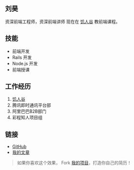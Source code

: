 刘昊
----

资深前端工程师，资深前端讲师
现在在 [饥人谷](http://jirengu.com) 教前端课程。

技能
----

* 前端开发
* Rails 开发
* Node.js 开发
* 前端授课

工作经历
----

1. [饥人谷](http://jirengu.com)
2. 腾讯即时通讯平台部
3. 阿里巴巴B2B部门
4. 彩程知人项目组

链接
----

* [GitHub](https://github.com/frankfang)
* [我的文章](https://www.zhihu.com/people/zhihusucks/pins/posts)

> 如果你喜欢这个效果，
Fork [我的项目](https://github.com/jirengu-inc/animating-resume)，打造你自己的简历！
